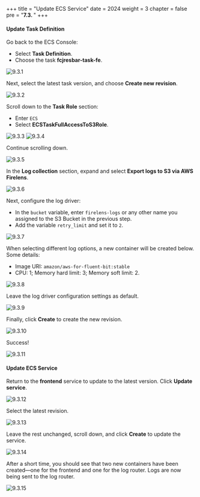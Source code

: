+++
title = "Update ECS Service"
date = 2024
weight = 3
chapter = false
pre = "<b>7.3. </b>"
+++

#### Update Task Definition

Go back to the ECS Console:

- Select **Task Definition**.
- Choose the task **fcjresbar-task-fe**.

![9.3.1](/images/9-logs-router-with-firelens/9.3.1.png)

Next, select the latest task version, and choose **Create new revision**.

![9.3.2](/images/9-logs-router-with-firelens/9.3.2.png)

Scroll down to the **Task Role** section:

- Enter `ECS`
- Select **ECSTaskFullAccessToS3Role**.

![9.3.3](/images/9-logs-router-with-firelens/9.3.3.png)
![9.3.4](/images/9-logs-router-with-firelens/9.3.4.png)

Continue scrolling down.

![9.3.5](/images/9-logs-router-with-firelens/9.3.5.png)

In the **Log collection** section, expand and select **Export logs to S3 via AWS Firelens**.

![9.3.6](/images/9-logs-router-with-firelens/9.3.6.png)

Next, configure the log driver:

- In the `bucket` variable, enter `firelens-logs` or any other name you assigned to the S3 Bucket in the previous step.
- Add the variable `retry_limit` and set it to `2`.

![9.3.7](/images/9-logs-router-with-firelens/9.3.7.png)

When selecting different log options, a new container will be created below. Some details:

- Image URI: `amazon/aws-for-fluent-bit:stable`
- CPU: 1; Memory hard limit: 3; Memory soft limit: 2.

![9.3.8](/images/9-logs-router-with-firelens/9.3.8.png)

Leave the log driver configuration settings as default.

![9.3.9](/images/9-logs-router-with-firelens/9.3.9.png)

Finally, click **Create** to create the new revision.

![9.3.10](/images/9-logs-router-with-firelens/9.3.10.png)

Success!

![9.3.11](/images/9-logs-router-with-firelens/9.3.11.png)

#### Update ECS Service

Return to the **frontend** service to update to the latest version. Click **Update service**.

![9.3.12](/images/9-logs-router-with-firelens/9.3.12.png)

Select the latest revision.

![9.3.13](/images/9-logs-router-with-firelens/9.3.13.png)

Leave the rest unchanged, scroll down, and click **Create** to update the service.

![9.3.14](/images/9-logs-router-with-firelens/9.3.14.png)

After a short time, you should see that two new containers have been created—one for the frontend and one for the log router. Logs are now being sent to the log router.

![9.3.15](/images/9-logs-router-with-firelens/9.3.15.png)
